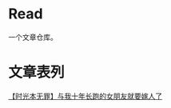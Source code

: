# Read
一个文章仓库。

# 文章表列
[【时光本无罪】与我十年长跑的女朋友就要嫁人了](/wiki/%E3%80%90%E6%97%B6%E5%85%89%E6%9C%AC%E6%97%A0%E7%BD%AA%E3%80%91%E4%B8%8E%E6%88%91%E5%8D%81%E5%B9%B4%E9%95%BF%E8%B7%91%E7%9A%84%E5%A5%B3%E6%9C%8B%E5%8F%8B%E5%B0%B1%E8%A6%81%E5%AB%81%E4%BA%BA%E4%BA%86)
